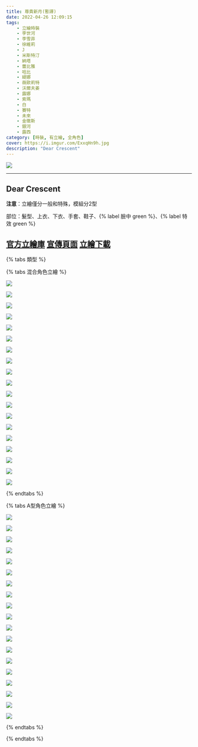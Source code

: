 ```yaml
---
title: 尊貴新月(暫譯)
date: 2022-04-26 12:09:15
tags:
    - 立繪時裝
    - 李世河
    - 李雪菲
    - 徐維莉
    - J
    - 米斯特汀
    - 納塔
    - 蕾比雅
    - 哈比
    - 緹娜
    - 薇歐莉特
    - 沃爾夫姜
    - 露娜
    - 索瑪
    - 白
    - 賽特
    - 未來
    - 金徹斯
    - 銀河
    - 露西
category: [時裝, 有立繪, 全角色]
cover: https://i.imgur.com/ExxqHn9h.jpg
description: "Dear Crescent"
---
```


[![](https://i.imgur.com/ExxqHn9h.jpg)](https://i.imgur.com/ExxqHn9.jpg)

---
## Dear Crescent

**注意**：立繪僅分一般和特殊，模組分2型

部位：髮型、上衣、下衣、手套、鞋子、{% label 臉中 green %}、{% label 特效 green %}

[官方立繪庫](https://closers.nexon.com/Pds/FanSiteKit)
[宣傳頁面](https://closers.nexon.com/events2022/0421/costume)
[立繪下載](https://closers.vod.nexoncdn.co.kr/site/fansitekit/Closers_FansiteKit_DearCrescent_dc205.zip)
---

{% tabs 類型 %}
<!-- tab 普通立繪-->
{% tabs 混合角色立繪 %}
<!-- tab 李世河(Seha)-->
[![](https://i.imgur.com/HUOcLgzh.jpg)](https://i.imgur.com/HUOcLgz.jpg)
<!-- endtab -->
<!-- tab 李雪菲(Seulbi)-->
[![](https://i.imgur.com/1ndmRdsh.jpg)](https://i.imgur.com/1ndmRds.jpg)
<!-- endtab -->
<!-- tab 徐維莉(Yuri)-->
[![](https://i.imgur.com/OhjDIp5h.jpg)](https://i.imgur.com/OhjDIp5.jpg)
<!-- endtab -->
<!-- tab J-->
[![](https://i.imgur.com/9LiYtbch.jpg)](https://i.imgur.com/9LiYtbc.jpg)
<!-- endtab -->
<!-- tab 米斯特汀(Tein)-->
[![](https://i.imgur.com/tNAd7tTh.jpg)](https://i.imgur.com/tNAd7tT.jpg)
<!-- endtab -->
<!-- tab 納塔(Nata)-->
[![](https://i.imgur.com/f1n16PLh.jpg)](https://i.imgur.com/f1n16PL.jpg)
<!-- endtab -->
<!-- tab 蕾比雅(Levia)-->
[![](https://i.imgur.com/4CfcVfFh.jpg)](https://i.imgur.com/4CfcVfF.jpg)
<!-- endtab -->
<!-- tab 哈比(Harpy)-->
[![](https://i.imgur.com/N2huGjnh.jpg)](https://i.imgur.com/N2huGjn.jpg)
<!-- endtab -->
<!-- tab 緹娜(Tina)-->
[![](https://i.imgur.com/8wTFjJ9h.jpg)](https://i.imgur.com/8wTFjJ9.jpg)
<!-- endtab -->
<!-- tab 薇歐莉特(Violet)-->
[![](https://i.imgur.com/YlqvBL2h.jpg)](https://i.imgur.com/YlqvBL2.jpg)
<!-- endtab -->
<!-- tab 沃爾夫姜(Wolfgang)-->
[![](https://i.imgur.com/c8cANLrh.jpg)](https://i.imgur.com/c8cANLr.jpg)
<!-- endtab -->
<!-- tab 露娜(Luna)-->
[![](https://i.imgur.com/8NWo7ELh.jpg)](https://i.imgur.com/8NWo7EL.jpg)
<!-- endtab -->
<!-- tab 索瑪(Soma)-->
[![](https://i.imgur.com/NJN10hBh.jpg)](https://i.imgur.com/NJN10hB.jpg)
<!-- endtab -->
<!-- tab 白(Bai)-->
[![](https://i.imgur.com/EhfmkNuh.jpg)](https://i.imgur.com/EhfmkNu.jpg)
<!-- endtab -->
<!-- tab 賽特(Seth)-->
[![](https://i.imgur.com/QvtI2heh.jpg)](https://i.imgur.com/QvtI2he.jpg)
<!-- endtab -->
<!-- tab 未來(Mirae)-->
[![](https://i.imgur.com/YYpZbweh.jpg)](https://i.imgur.com/YYpZbwe.jpg)
<!-- endtab -->
<!-- tab 徹斯(Chulsoo)-->
[![](https://i.imgur.com/BFt8Vesh.jpg)](https://i.imgur.com/BFt8Ves.jpg)
<!-- endtab -->
<!-- tab 銀河(Eunha)-->
[![](https://i.imgur.com/R2piyJ4h.jpg)](https://i.imgur.com/R2piyJ4.jpg)
<!-- endtab -->
<!-- tab 露西(Lucy)-->
[![](https://i.imgur.com/9vpePlUh.jpg)](https://i.imgur.com/9vpePlU.jpg)
<!-- endtab -->
{% endtabs %}
<!-- endtab -->

<!-- tab 特殊立繪 -->
{% tabs A型角色立繪 %}
<!-- tab 李世河(Seha)-->
[![](https://i.imgur.com/m7BmHkVh.jpg)](https://i.imgur.com/m7BmHkV.jpg)
<!-- endtab -->
<!-- tab 李雪菲(Seulbi)-->
[![](https://i.imgur.com/HN6vzXVh.jpg)](https://i.imgur.com/HN6vzXV.jpg)
<!-- endtab -->
<!-- tab 徐維莉(Yuri)-->
[![](https://i.imgur.com/bYPVA0Th.jpg)](https://i.imgur.com/bYPVA0T.jpg)
<!-- endtab -->
<!-- tab J-->
[![](https://i.imgur.com/LkaQel9h.jpg)](https://i.imgur.com/LkaQel9.jpg)
<!-- endtab -->
<!-- tab 米斯特汀(Tein)-->
[![](https://i.imgur.com/qJreV23h.jpg)](https://i.imgur.com/qJreV23.jpg)
<!-- endtab -->
<!-- tab 納塔(Nata)-->
[![](https://i.imgur.com/gpWgVgjh.jpg)](https://i.imgur.com/gpWgVgj.jpg)
<!-- endtab -->
<!-- tab 蕾比雅(Levia)-->
[![](https://i.imgur.com/0qz8e70h.jpg)](https://i.imgur.com/0qz8e70.jpg)
<!-- endtab -->
<!-- tab 哈比(Harpy)-->
[![](https://i.imgur.com/hgsfuhdh.jpg)](https://i.imgur.com/hgsfuhd.jpg)
<!-- endtab -->
<!-- tab 緹娜(Tina)-->
[![](https://i.imgur.com/iJJ79aGh.jpg)](https://i.imgur.com/iJJ79aG.jpg)
<!-- endtab -->
<!-- tab 薇歐莉特(Violet)-->
[![](https://i.imgur.com/iIh19YFh.jpg)](https://i.imgur.com/iIh19YF.jpg)
<!-- endtab -->
<!-- tab 沃爾夫姜(Wolfgang)-->
[![](https://i.imgur.com/812vFfeh.jpg)](https://i.imgur.com/812vFfe.jpg)
<!-- endtab -->
<!-- tab 露娜(Luna)-->
[![](https://i.imgur.com/Y7EqrRah.jpg)](https://i.imgur.com/Y7EqrRa.jpg)
<!-- endtab -->
<!-- tab 索瑪(Soma)-->
[![](https://i.imgur.com/SN5U46Wh.jpg)](https://i.imgur.com/SN5U46W.jpg)
<!-- endtab -->
<!-- tab 白(Bai)-->
[![](https://i.imgur.com/1eIJKizh.jpg)](https://i.imgur.com/1eIJKiz.jpg)
<!-- endtab -->
<!-- tab 賽特(Seth)-->
[![](https://i.imgur.com/u0eda7Sh.jpg)](https://i.imgur.com/u0eda7S.jpg)
<!-- endtab -->
<!-- tab 未來(Mirae)-->
[![](https://i.imgur.com/R1N9n0kh.jpg)](https://i.imgur.com/R1N9n0k.jpg)
<!-- endtab -->
<!-- tab 徹斯(Chulsoo)-->
[![](https://i.imgur.com/ja8DxtSh.jpg)](https://i.imgur.com/ja8DxtS.jpg)
<!-- endtab -->
<!-- tab 銀河(Eunha)-->
[![](https://i.imgur.com/goH2zn5h.jpg)](https://i.imgur.com/goH2zn5.jpg)
<!-- endtab -->
<!-- tab 露西(Lucy)-->
[![](https://i.imgur.com/YkboCbIh.jpg)](https://i.imgur.com/YkboCbI.jpg)
<!-- endtab -->
{% endtabs %}
<!-- endtab -->

{% endtabs %}

